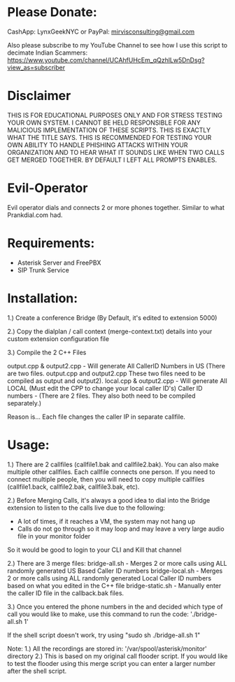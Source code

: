 Please Donate:
==============
CashApp: LynxGeekNYC or 
PayPal: mirvisconsulting@gmail.com

Also please subscribe to my YouTube Channel to see how I use this script to decimate Indian Scammers: https://www.youtube.com/channel/UCAhfUHcEm_qQzhlLw5DnDsg?view_as=subscriber

Disclaimer
==========
THIS IS FOR EDUCATIONAL PURPOSES ONLY AND FOR STRESS TESTING YOUR OWN SYSTEM. I CANNOT BE HELD RESPONSIBLE FOR ANY MALICIOUS IMPLEMENTATION OF THESE SCRIPTS. THIS IS EXACTLY WHAT THE TITLE SAYS. THIS IS RECOMMENDED FOR TESTING YOUR OWN ABILITY TO HANDLE PHISHING ATTACKS WITHIN YOUR ORGANIZATION AND TO HEAR WHAT IT SOUNDS LIKE WHEN TWO CALLS GET MERGED TOGETHER. BY DEFAULT I LEFT ALL PROMPTS ENABLES.

Evil-Operator
=============
Evil operator dials and connects 2 or more phones together. Similar to what Prankdial.com had.

Requirements:
=============
- Asterisk Server and FreePBX
- SIP Trunk Service

Installation:
=============
1.) Create a conference Bridge (By Default, it's edited to extension 5000)

2.) Copy the dialplan / call context (merge-context.txt) details into your custom extension configuration file

3.) Compile the 2 C++ Files

output.cpp & output2.cpp - Will generate All CallerID Numbers in US (There are two files. output.cpp and output2.cpp These two files need to be compiled as output and output2). 
local.cpp & output2.cpp - Will generate All LOCAL (Must edit the CPP to change your local caller ID's) Caller ID numbers - (There are 2 files. They also both need to be compiled separately.)

Reason is... Each file changes the caller IP in separate callfile.

Usage:
======
1.) There are 2 callfiles (callfile1.bak and callfile2.bak). You can also make multiple other callfiles. Each callfile connects one person. If you need to connect multiple people, then you will need to copy multiple callfiles (callfile1.back, callfile2.bak, callfile3.bak, etc).

2.) Before Merging Calls, it's always a good idea to dial into the Bridge extension to listen to the calls live due to the following:
- A lot of times, if it reaches a VM, the system may not hang up
- Calls do not go through so it may loop and may leave a very large audio file in your monitor folder

So it would be good to login to your CLI and Kill that channel

2.) There are 3 merge files:
bridge-all.sh - Merges 2 or more calls using ALL randomly generated US Based Caller ID numbers
bridge-local.sh - Merges 2 or more calls using ALL randomly generated Local Caller ID numbers based on what you edited in the C++ file
bridge-static.sh - Manually enter the caller ID file in the callback.bak files.

3.) Once you entered the phone numbers in the  and decided which type of call you would like to make, use this command to run the code:
'./bridge-all.sh 1'

If the shell script doesn't work, try using "sudo sh ./bridge-all.sh 1"

Note:
1.) All the recordings are stored in: '/var/spool/asterisk/monitor' directory
2.) This is based on my original call flooder script. If you would like to test the flooder using this merge script you can enter a larger number after the shell script.
